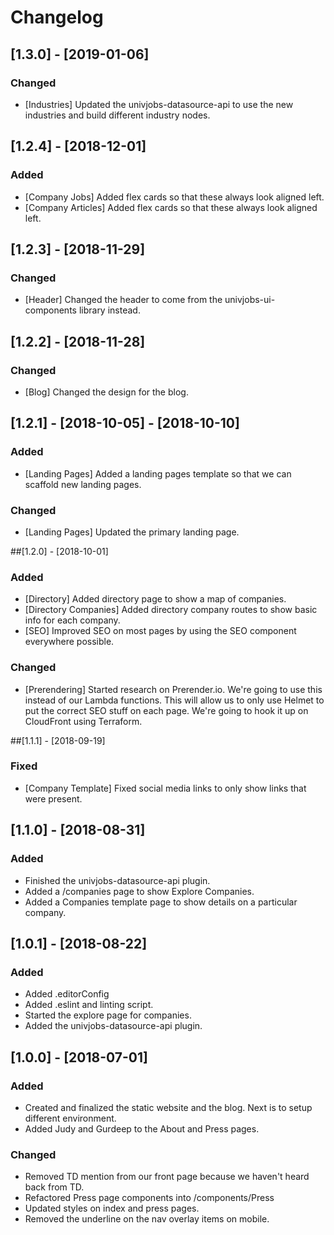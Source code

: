 # Changelog

## [1.3.0] - [2019-01-06]
### Changed
- [Industries] Updated the univjobs-datasource-api to use the new industries and build different industry nodes.

## [1.2.4] - [2018-12-01]
### Added
- [Company Jobs] Added flex cards so that these always look aligned left.
- [Company Articles] Added flex cards so that these always look aligned left.

## [1.2.3] - [2018-11-29]
### Changed
- [Header] Changed the header to come from the univjobs-ui-components library instead.

## [1.2.2] - [2018-11-28]
### Changed
- [Blog] Changed the design for the blog.

## [1.2.1] - [2018-10-05] - [2018-10-10]
### Added
- [Landing Pages] Added a landing pages template so that we can scaffold new landing pages.

### Changed
- [Landing Pages] Updated the primary landing page.

##[1.2.0] - [2018-10-01]
### Added
- [Directory] Added directory page to show a map of companies.
- [Directory Companies] Added directory company routes to show basic info for each company.
- [SEO] Improved SEO on most pages by using the SEO component everywhere possible.

### Changed
- [Prerendering] Started research on Prerender.io. We're going to use this instead of our Lambda functions. This will allow us to only use Helmet to put the correct SEO stuff on each page. We're going to hook it up on CloudFront using Terraform.

##[1.1.1] - [2018-09-19]
### Fixed
- [Company Template] Fixed social media links to only show links that were present.

## [1.1.0] - [2018-08-31]
### Added
- Finished the univjobs-datasource-api plugin.
- Added a /companies page to show Explore Companies.
- Added a Companies template page to show details on a particular company.

## [1.0.1] - [2018-08-22]
### Added 
- Added .editorConfig
- Added .eslint and linting script.
- Started the explore page for companies.
- Added the univjobs-datasource-api plugin.

## [1.0.0] - [2018-07-01]
### Added 
- Created and finalized the static website and the blog. Next is to setup different environment.
- Added Judy and Gurdeep to the About and Press pages.

### Changed
- Removed TD mention from our front page because we haven't heard back from TD.
- Refactored Press page components into /components/Press
- Updated styles on index and press pages.
- Removed the underline on the nav overlay items on mobile.
